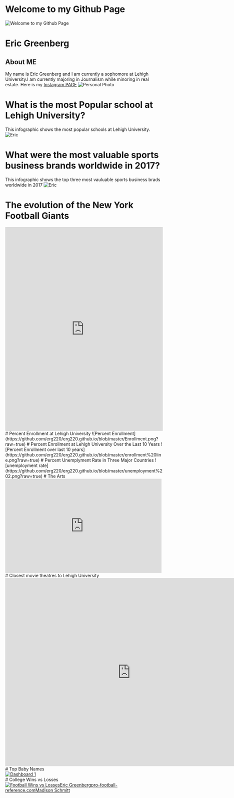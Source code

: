 # Welcome to my Github Page
![Welcome to my Github Page](comic)
# Eric Greenberg
## About ME
My name is Eric Greenberg and I am currently a sophomore at Lehigh University.I am currently majoring in Journalism while minoring in real estate.
Here is my [Instagram PAGE](https://www.instagram.com/egreenberg22/?hl=en)
![Personal Photo](https://github.com/erg220/erg220.github.io/blob/master/IMG_1319-2.JPG?raw=true)
# What is the most Popular school at Lehigh University?
This infographic shows the most popular schools at Lehigh University.
![Eric](https://github.com/erg220/erg220.github.io/blob/master/What%20is%20the%20most%20popular%20school%20at%20Lehigh%20University.png?raw=true)
# What were the most valuable sports business brands worldwide in 2017?
This infographic shows the top three most vauluable sports business brads worldwide in 2017
![Eric](https://github.com/erg220/erg220.github.io/blob/master/Top%20Sports%20Industry.png?raw=true)
# The evolution of the New York Football Giants
<iframe src='https://cdn.knightlab.com/libs/timeline3/latest/embed/index.html?source=1P47pyIKBsMU_VediZlUB69qFDTgJNhaerujYdMcztMw&font=Default&lang=en&initial_zoom=2&height=650' width='100%' height='650' webkitallowfullscreen mozallowfullscreen allowfullscreen frameborder='0'></iframe>
# Percent Enrollment at Lehigh University
![Percent Enrollment](https://github.com/erg220/erg220.github.io/blob/master/Enrollment.png?raw=true)
# Percent Enrollment at Lehigh University Over the Last 10 Years
![Percent Enrollment over last 10 years](https://github.com/erg220/erg220.github.io/blob/master/enrollment%20line.png?raw=true)
# Percent Unemplyment Rate in Three Major Countries
![unemployment rate](https://github.com/erg220/erg220.github.io/blob/master/unemployment%202.png?raw=true)
# The Arts
<iframe width="500" height="300" scrolling="no" frameborder="no" src="https://fusiontables.google.com/embedviz?q=select+col0+from+1ES-9RgcWrhbLBeLUF0cyEyg1BC_kvQL5uNq_BnxC&amp;viz=MAP&amp;h=false&amp;lat=40.61475136179453&amp;lng=-75.35810427607417&amp;t=1&amp;z=14&amp;l=col0&amp;y=2&amp;tmplt=3&amp;hml=ONE_COL_LAT_LNG"></iframe>
# Closest movie theatres to Lehigh University
<iframe width="800" height="600" scrolling="no" frameborder="no" src="https://fusiontables.google.com/embedviz?q=select+col0+from+1Tih0Sw0o1_ZwE-s447cQPJ_PX1AhElS8oXkws2KI&amp;viz=MAP&amp;h=false&amp;lat=40.88257897330819&amp;lng=-75.43456579296873&amp;t=1&amp;z=8&amp;l=col0&amp;y=2&amp;tmplt=2&amp;hml=ONE_COL_LAT_LNG"></iframe>
# Top Baby Names
<div class='tableauPlaceholder' id='viz1519241062698' style='position: relative'><noscript><a href='#'><img alt='Dashboard 1 ' src='https:&#47;&#47;public.tableau.com&#47;static&#47;images&#47;C6&#47;C6YKF7YM8&#47;1_rss.png' style='border: none' /></a></noscript><object class='tableauViz'  style='display:none;'><param name='host_url' value='https%3A%2F%2Fpublic.tableau.com%2F' /> <param name='embed_code_version' value='3' /> <param name='path' value='shared&#47;C6YKF7YM8' /> <param name='toolbar' value='yes' /><param name='static_image' value='https:&#47;&#47;public.tableau.com&#47;static&#47;images&#47;C6&#47;C6YKF7YM8&#47;1.png' /> <param name='animate_transition' value='yes' /><param name='display_static_image' value='yes' /><param name='display_spinner' value='yes' /><param name='display_overlay' value='yes' /><param name='display_count' value='yes' /><param name='filter' value='publish=yes' /></object></div><script type='text/javascript'>var divElement = document.getElementById('viz1519241062698'); var vizElement = divElement.getElementsByTagName('object')[0];                    vizElement.style.width='100%';vizElement.style.height=(divElement.offsetWidth*0.75)+'px'; var scriptElement = document.createElement('script');scriptElement.src ='https://public.tableau.com/javascripts/api/viz_v1.js';                    vizElement.parentNode.insertBefore(scriptElement, vizElement);</script>
# College Wins vs Losses
<div class='tableauPlaceholder' id='viz1519245957608' style='position: relative'><noscript><a href='#'><img alt='Football Wins vs LossesEric Greenbergpro-football-reference.comMadison Schmitt ' src='https:&#47;&#47;public.tableau.com&#47;static&#47;images&#47;Co&#47;CollegeFootballWinsvsLosses&#47;FootballWinsvsLosses&#47;1_rss.png' style='border: none' /></a></noscript><object class='tableauViz'  style='display:none;'><param name='host_url' value='https%3A%2F%2Fpublic.tableau.com%2F' /> <param name='embed_code_version' value='3' /> <param name='site_root' value='' /><param name='name' value='CollegeFootballWinsvsLosses&#47;FootballWinsvsLosses' /><param name='tabs' value='no' /><param name='toolbar' value='yes' /><param name='static_image' value='https:&#47;&#47;public.tableau.com&#47;static&#47;images&#47;Co&#47;CollegeFootballWinsvsLosses&#47;FootballWinsvsLosses&#47;1.png' /> <param name='animate_transition' value='yes' /><param name='display_static_image' value='yes' /><param name='display_spinner' value='yes' /><param name='display_overlay' value='yes' /><param name='display_count' value='yes' /><param name='filter' value='publish=yes' /></object></div><script type='text/javascript'>var divElement = document.getElementById('viz1519245957608');var vizElement = divElement.getElementsByTagName('object')[0]; vizElement.style.width='1016px';vizElement.style.height='991px';var scriptElement = document.createElement('script');         scriptElement.src = 'https://public.tableau.com/javascripts/api/viz_v1.js';                  vizElement.parentNode.insertBefore(scriptElement, vizElement);</script>
